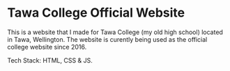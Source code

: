 # Tawa College Official Website
This is a website that I made for Tawa College (my old high school) located in Tawa, Wellington. 
The website is curently being used as the official college website since 2016. 

Tech Stack: HTML, CSS & JS.
